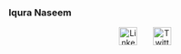 ### Iqura Naseem

<!-- Social icons section -->
<p align="center">
  <a href="https://www.linkedin.com/in/iquranaseem)"><img width="32px" alt="LinkedIn" title="LinkedIn" src="https://tinyurl.com/5h2xy4ac"/></a>
  &#8287;&#8287;&#8287;&#8287;&#8287;
  <a href="https://twitter.com/iquranaseem"><img width="32px" alt="Twitter" title="Twitter" src="https://tinyurl.com/yzve2rj9"/></a>
  &#8287;&#8287;&#8287;&#8287;&#8287;
<!--   &#8287;&#8287;&#8287;&#8287;&#8287;
